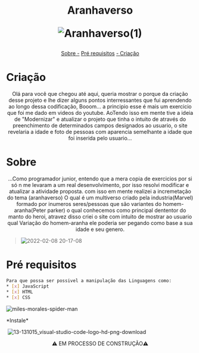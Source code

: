 
<h1 align="center"> Aranhaverso  
  
  ![Aranhaverso(1)](https://user-images.githubusercontent.com/96143899/153320387-82c6d0ea-71e2-4ca2-849e-bbe55a1d30fa.gif)

</h1>
<p align="center">
<a href= "Sobre">Sobre -</a>
<a href= "Pré requisitos">Pré requisitos</a>
<a href= "Criação">- Criação</a>
</p>

# Criação
<p align="center">
Olá para você que chegou até aqui, queria mostrar o porque da criação desse projeto e lhe dizer alguns pontos interressantes que fui aprendendo ao longo dessa codificação, Booom... a principio esse é mais um exercicio que foi me dado em videos do youtube. AoTendo isso em mente tive a ideia de "Modernizar" e atualizar o projeto que tinha o intuito de através do preenchimento de determinados campos designados ao usuario, o site revelaria a idade e foto de pessoas com aparencia semelhante a idade que foi inserida pelo usuario...
</p>

# Sobre
<p align="center">
...Como programador junior, entendo que a mera copia de exercicios por si só n me levaram a um real desenvolvimento, por isso resolvi modificar e atualizar a atividade proposta. com isso em mente realizei a incremetação do tema (aranhaverso) O qual é um multiverso criado pela industria(Marvel) formado por inumeros seres/pessoas que são variantes do homem-aranha(Peter parker) o qual conhecemos como principal dententor do manto do heroi, atravez disso criei o site com intuito de mostrar ao usuario qual Variação do homem-aranha ele poderia ser pegando como base a sua idade e seu genero.

>![2022-02-08 20-17-08](https://user-images.githubusercontent.com/96143899/153092329-33cb5593-64ea-497b-be1e-83f311334511.gif)
</P>


# Pré requisitos  
```bash
Para que possa ser possivel a manipulação das Linguagens como:
* [x] JavaScript
* [x] HTML
* [x] CSS
```

<p>
  
  ![miles-morales-spider-man](https://user-images.githubusercontent.com/96143899/153321016-278e29e1-334a-444f-a2a3-a8607534e375.gif)

</p>
*Instale*

<img> ![13-131015_visual-studio-code-logo-hd-png-download](https://user-images.githubusercontent.com/96143899/153087509-225db237-36f2-4b24-b287-6754d7195021.png)
</img>

<p align='center'>⚠️ EM PROCESSO DE CONSTRUÇÃO⚠️<P>


